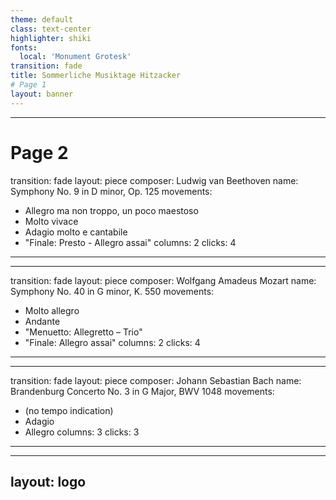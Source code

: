 ```yaml
---
theme: default
class: text-center
highlighter: shiki
fonts:
  local: 'Monument Grotesk'
transition: fade
title: Sommerliche Musiktage Hitzacker
# Page 1
layout: banner
---
```


---
# Page 2
transition: fade
layout: piece
composer: Ludwig van Beethoven
name: Symphony No. 9 in D minor, Op. 125
movements:
  - Allegro ma non troppo, un poco maestoso
  - Molto vivace
  - Adagio molto e cantabile
  - "Finale: Presto - Allegro assai"
columns: 2
clicks: 4
---
---
transition: fade
layout: piece
composer: Wolfgang Amadeus Mozart
name: Symphony No. 40 in G minor, K. 550
movements:
  - Molto allegro
  - Andante
  - "Menuetto: Allegretto – Trio"
  - "Finale: Allegro assai"
columns: 2
clicks: 4
---
---
transition: fade
layout: piece
composer: Johann Sebastian Bach
name: Brandenburg Concerto No. 3 in G Major, BWV 1048
movements:
  - (no tempo indication)
  - Adagio
  - Allegro
columns: 3
clicks: 3
---
---
layout: logo
---